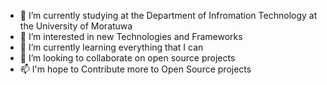 - 👋 I’m currently studying at the Department of Infromation Technology at the University of Moratuwa
- 👀 I’m interested in new Technologies and Frameworks
- 🌱 I’m currently learning everything that I can
- 💞️ I’m looking to collaborate on open source projects
- 📫 I'm hope to  Contribute more to Open Source projects

<!---
sashitha1122/sashitha1122 is a ✨ special ✨ repository because its `README.md` (this file) appears on your GitHub profile.
You can click the Preview link to take a look at your changes.
--->
